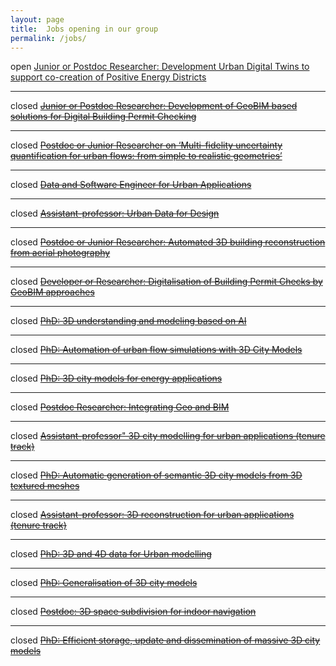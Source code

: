 ```yaml
---
layout: page
title:  Jobs opening in our group
permalink: /jobs/
---
```


<span class="label label-alert">open</span>
[Junior or Postdoc Researcher: Development Urban Digital Twins to support co-creation of Positive Energy Districts](digitwins4peds/)

- - -

<span class="label label-danger">closed</span>
<del>
[Junior or Postdoc Researcher: Development of GeoBIM based solutions for Digital Building Permit Checking](chek3rdresearcher/)
</del>

- - -

<span class="label label-danger">closed</span>
<del>
[Postdoc or Junior Researcher on ‘Multi-fidelity uncertainty quantification for urban flows: from simple to realistic geometries’](refmap/)
</del>

- - -

<span class="label label-danger">closed</span>
<del>
[Data and Software Engineer for Urban Applications](dataeng2022/)
</del>

- - -

<span class="label label-danger">closed</span>
<del>
[Assistant-professor: Urban Data for Design](UDData4Design/)
</del>

- - -

<span class="label label-danger">closed</span>
<del>
[Postdoc or Junior Researcher: Automated 3D building reconstruction from aerial photography](3dbagpoc2022/)
</del>

- - -

<span class="label label-danger">closed</span>
<del>
[Developer or Researcher: Digitalisation of Building Permit Checks by GeoBIM approaches](chek/)
</del>

- - -

<span class="label label-danger">closed</span>
<del>
[PhD: 3D understanding and modeling based on AI](3duu2020/) 
</del>

- - -

<span class="label label-danger">closed</span>
<del>
[PhD: Automation of urban flow simulations with 3D City Models](phdcfd2020/)
</del>

- - -

<span class="label label-danger">closed</span>
<del>
[PhD: 3D city models for energy applications](phdenergy2020/)
</del>

- - -

<span class="label label-danger">closed</span>
<del>
[Postdoc Researcher: Integrating Geo and BIM](postdoc2017/)
</del>

- - -

<span class="label label-danger">closed</span>
<del>
[Assistant-professor" 3D city modelling for urban applications (tenure track)](ud2017/)
</del>

- - -

<span class="label label-danger">closed</span>
<del>
[PhD: Automatic generation of semantic 3D city models from 3D textured meshes](phdcmt2017/)
</del>

- - - 

<span class="label label-danger">closed</span> 
<del>
[Assistant-professor: 3D reconstruction for urban applications (tenure track)](ud/)
</del>

- - -


<span class="label label-danger">closed</span> 
<del>[PhD: 3D and 4D data for Urban modelling](phd2umnd2016/)</del>

- - -

<span class="label label-danger">closed</span> 
<del>[PhD: Generalisation of 3D city models](phdumnd2016/)</del>

- - -

<span class="label label-danger">closed</span> 
<del>[Postdoc: 3D space subdivision for indoor navigation](postdoc201503/)</del>

- - -

<span class="label label-danger">closed</span> 
<del>[PhD: Efficient storage, update and dissemination of massive 3D city models](phd201502/)</del>
